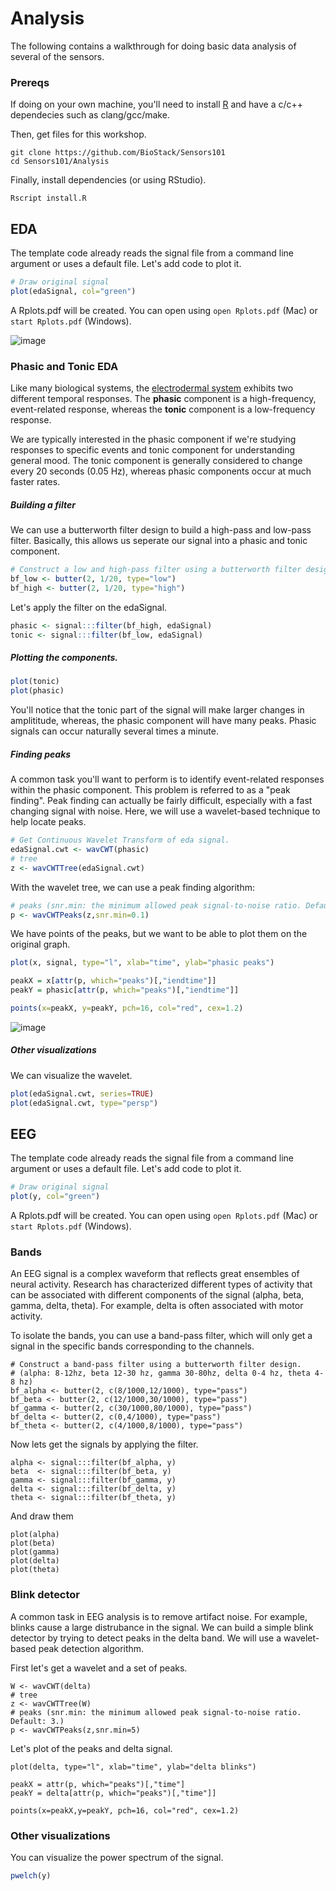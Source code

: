# Analysis

The following contains a walkthrough for doing basic data analysis of several of the sensors.

### Prereqs

If doing on your own machine, you'll need to install [R](https://www.r-project.org/) and have a c/c++ dependecies such as clang/gcc/make.

Then, get files for this workshop.

```console
git clone https://github.com/BioStack/Sensors101
cd Sensors101/Analysis
```

Finally, install dependencies (or using RStudio).

```console
Rscript install.R
```

## EDA

The template code already reads the signal file from a command line argument or uses a default file. Let's add code to plot it.

```r
# Draw original signal
plot(edaSignal, col="green")
```
A Rplots.pdf will be created. You can open using  `open Rplots.pdf` (Mac) or `start Rplots.pdf` (Windows).

![image](https://cloud.githubusercontent.com/assets/742934/15330758/3e73056e-1c2c-11e6-850a-0999e95bcf95.png)

### Phasic and Tonic EDA

Like many biological systems, the [electrodermal system](http://dornsife.usc.edu/assets/sites/585/docs/handbookchapter2000.pdf) exhibits two different temporal responses.
The **phasic** component is a high-frequency, event-related response, whereas the **tonic** component is a low-frequency response.

We are typically interested in the phasic component if we're studying responses to specific events and tonic component for understanding general mood. The tonic component is generally considered to change every 20 seconds (0.05 Hz), whereas phasic components occur at much faster rates.

##### Building a filter

We can use a butterworth filter design to build a high-pass and low-pass filter. Basically, this allows us seperate our signal into a phasic and tonic component.

```r
# Construct a low and high-pass filter using a butterworth filter design.
bf_low <- butter(2, 1/20, type="low")
bf_high <- butter(2, 1/20, type="high")
```

Let's apply the filter on the edaSignal.

```r
phasic <- signal:::filter(bf_high, edaSignal)
tonic <- signal:::filter(bf_low, edaSignal)
```

##### Plotting the components.

```r
plot(tonic)
plot(phasic)
```

You'll notice that the tonic part of the signal will make larger changes in amplititude, whereas, the phasic component will have many peaks. Phasic signals can occur naturally several times a minute.

##### Finding peaks

A common task you'll want to perform is to identify event-related responses within the phasic component.
This problem is referred to as a "peak finding". Peak finding can actually be fairly difficult, especially with a fast changing signal with noise. Here, we will use a wavelet-based technique to help locate peaks.

```r
# Get Continuous Wavelet Transform of eda signal.
edaSignal.cwt <- wavCWT(phasic)
# tree
z <- wavCWTTree(edaSignal.cwt)
```

With the wavelet tree, we can use a peak finding algorithm:

```r
# peaks (snr.min: the minimum allowed peak signal-to-noise ratio. Default: 3.)
p <- wavCWTPeaks(z,snr.min=0.1)
```

We have points of the peaks, but we want to be able to plot them on the original graph.

```r
plot(x, signal, type="l", xlab="time", ylab="phasic peaks")

peakX = x[attr(p, which="peaks")[,"iendtime"]]
peakY = phasic[attr(p, which="peaks")[,"iendtime"]]

points(x=peakX, y=peakY, pch=16, col="red", cex=1.2)
```

![image](https://cloud.githubusercontent.com/assets/742934/15332399/6d8dee7a-1c33-11e6-8fa3-ec0ac2eb5f40.png)

##### Other visualizations

We can visualize the wavelet.

```r
plot(edaSignal.cwt, series=TRUE)
plot(edaSignal.cwt, type="persp")
```

## EEG

The template code already reads the signal file from a command line argument or uses a default file. Let's add code to plot it.

```r
# Draw original signal
plot(y, col="green")
```
A Rplots.pdf will be created. You can open using  `open Rplots.pdf` (Mac) or `start Rplots.pdf` (Windows).

### Bands

An EEG signal is a complex waveform that reflects great ensembles of neural activity. Research has characterized different types of activity that can be associated with different components of the signal (alpha, beta, gamma, delta, theta). For example, delta is often associated with motor activity.

To isolate the bands, you can use a band-pass filter, which will only get a signal in the specific bands corresponding to the channels.

```
# Construct a band-pass filter using a butterworth filter design.
# (alpha: 8-12hz, beta 12-30 hz, gamma 30-80hz, delta 0-4 hz, theta 4-8 hz)
bf_alpha <- butter(2, c(8/1000,12/1000), type="pass")
bf_beta <- butter(2, c(12/1000,30/1000), type="pass")
bf_gamma <- butter(2, c(30/1000,80/1000), type="pass")
bf_delta <- butter(2, c(0,4/1000), type="pass")
bf_theta <- butter(2, c(4/1000,8/1000), type="pass")
```

Now lets get the signals by applying the filter.

```
alpha <- signal:::filter(bf_alpha, y)
beta  <- signal:::filter(bf_beta, y)
gamma <- signal:::filter(bf_gamma, y)
delta <- signal:::filter(bf_delta, y)
theta <- signal:::filter(bf_theta, y)
```

And draw them

```
plot(alpha)
plot(beta)
plot(gamma)
plot(delta)
plot(theta)
```

### Blink detector

A common task in EEG analysis is to remove artifact noise. For example, blinks cause a large distrubance in the signal.
We can build a simple blink detector by trying to detect peaks in the delta band. We will use a wavelet-based peak detection algorithm.

First let's get a wavelet and a set of peaks.

```
W <- wavCWT(delta)
# tree
z <- wavCWTTree(W)
# peaks (snr.min: the minimum allowed peak signal-to-noise ratio. Default: 3.)
p <- wavCWTPeaks(z,snr.min=5)
```

Let's plot of the peaks and delta signal.

```
plot(delta, type="l", xlab="time", ylab="delta blinks")

peakX = attr(p, which="peaks")[,"time"]
peakY = delta[attr(p, which="peaks")[,"time"]]

points(x=peakX,y=peakY, pch=16, col="red", cex=1.2)
```

### Other visualizations

You can visualize the power spectrum of the signal.

```r
pwelch(y)
```
